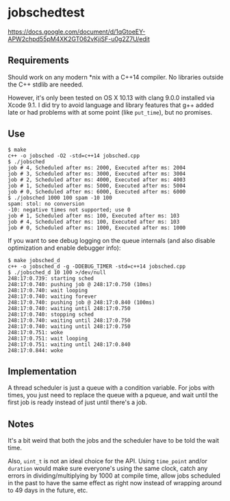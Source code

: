 # jobschedtest
https://docs.google.com/document/d/1qGtoeEY-APW2chpd55pM4XK2GT062vKjiSF-u0g2Z7U/edit

## Requirements

Should work on any modern *nix with a C++14 compiler. No libraries
outside the C++ stdlib are needed.

However, it's only been tested on OS X 10.13 with clang 9.0.0
installed via Xcode 9.1. I did try to avoid language and library
features that g++ added late or had problems with at some point (like
`put_time`), but no promises.

## Use

    $ make
	c++ -o jobsched -O2 -std=c++14 jobsched.cpp
	$ ./jobsched
	job # 4, Scheduled after ms: 2000, Executed after ms: 2004
	job # 3, Scheduled after ms: 3000, Executed after ms: 3004
	job # 2, Scheduled after ms: 4000, Executed after ms: 4003
	job # 1, Scheduled after ms: 5000, Executed after ms: 5004
	job # 0, Scheduled after ms: 6000, Executed after ms: 6000
	$ ./jobsched 1000 100 spam -10 100
	spam: stol: no conversion
	-10: negative times not supported; use 0
	job # 1, Scheduled after ms: 100, Executed after ms: 103
	job # 4, Scheduled after ms: 100, Executed after ms: 103
	job # 0, Scheduled after ms: 1000, Executed after ms: 1000

If you want to see debug logging on the queue internals (and also
disable optimization and enable debugger info):

    $ make jobsched_d
	c++ -o jobsched_d -g -DDEBUG_TIMER -std=c++14 jobsched.cpp
	$ ./jobsched_d 10 100 >/dev/null
	248:17:0.739: starting sched
	248:17:0.740: pushing job @ 248:17:0.750 (10ms)
	248:17:0.740: wait looping
    248:17:0.740: waiting forever
    248:17:0.740: pushing job @ 248:17:0.840 (100ms)
    248:17:0.740: waiting until 248:17:0.750
    248:17:0.740: stopping sched
    248:17:0.740: waiting until 248:17:0.750
    248:17:0.740: waiting until 248:17:0.750
    248:17:0.751: woke
    248:17:0.751: wait looping
    248:17:0.751: waiting until 248:17:0.840
    248:17:0.844: woke

## Implementation

A thread scheduler is just a queue with a condition variable. For jobs
with times, you just need to replace the queue with a pqueue, and wait
until the first job is ready instead of just until there's a job.

## Notes

It's a bit weird that both the jobs and the scheduler have to be told
the wait time.

Also, `uint_t` is not an ideal choice for the API. Using `time_point`
and/or `duration` would make sure everyone's using the same clock,
catch any errors in dividing/multiplying by 1000 at compile time,
allow jobs scheduled in the past to have the same effect as right now
instead of wrapping around to 49 days in the future, etc.

